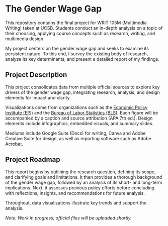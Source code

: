 # The Gender Wage Gap
This repository contains the final project for WRIT 105M (Multimedia Writing) taken at UCSB. Students conduct an in-depth analysis on a topic of their choosing, applying course concepts such as research, writing, and multimedia design. 

My project centers on the gender wage gap and seeks to examine its persistent nature. To this end, I survey the existing body of research, analyze its key determinants, and present a detailed report of my findings.   

## Project Description 
This project consolidates data from multiple official sources to explore key drivers of the gender wage gap, integrating research, analysis, and design elements for impact and clarity.

Visualizations come from organizations such as the [Economic Policy Institute (EPI)](https://epi.org) and the [Bureau of Labor Statistics (BLS)](https://bls.gov). Each figure will be accompanied by a caption and source attribution (APA 7th ed.). Design elements include infographics, embedded visuals, and summary slides. 

Mediums include Google Suite (Docs) for writing, Canva and Adobe Creative Suite for design, as well as reporting software such as Adobe Acrobat. 

## Project Roadmap 
This report begins by outlining the research question, defining its scope, and clarifying goals and limitations. It then provides a thorough background of the gender wage gap, followed by an analysis of its short- and long-term implications. Next, it assesses previous policy efforts before concluding with reflections, insights, and recommendations for future analysis. 

Throughout, data visualizations illustrate key trends and support the analysis.

*Note: Work in progress; official files will be uploaded shortly.* 
